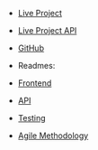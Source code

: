<!-- _navbar.md -->
* [Live Project](http://odyssey.lauriecrean.dev)
* [Live Project API](http://odyssey.lauriecrean.dev/api/)
* [GitHub](http://placeholder.com$$$$$$$)

* Readmes:
* [Frontend](/frontend.md)
* [API](/api.md)
* [Testing](/testing.md)
* [Agile Methodology](/agile-methodology.md)

  
<style>
  .sidebar-nav a,
  .app-nav a {
    color: white !important;
  }
  .app-nav {
    position: sticky !important;
    background-color: var(--mono-base);
    padding: 15px;
    top: 0px;
  }
</style>